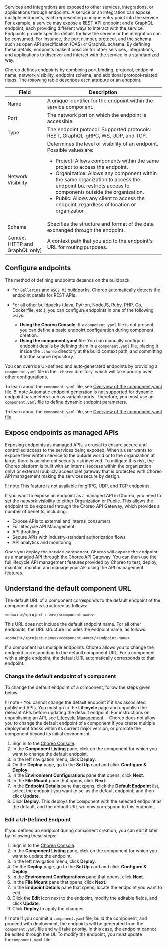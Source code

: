 
Services and integrations are exposed to other services, integrations, or applications through endpoints. A service or an integration can expose multiple endpoints, each representing a unique entry point into the service. For example, a service may expose a REST API endpoint and a GraphQL endpoint, each providing different ways to interact with the service. Endpoints provide specific details for how the service or the integration can be consumed. For instance, the port number, protocol, and the schema such as open API specification (OAS) or GraphQL schema. By defining these details, endpoints make it possible for other services, integrations, and applications to discover and interact with the service in a standardized way.

Choreo defines endpoints by combining port binding, protocol, endpoint name, network visibility, endpoint schema, and additional protocol-related fields. The following table describes each attribute of an endpoint.

| Field | Description |
| ----- | ----------- |
| Name | A unique identifier for the endpoint within the service component. |
| Port | The network port on which the endpoint is accessible. |
| Type | The endpoint protocol. Supported protocols: REST, GraphQL, gRPC, WS, UDP, and TCP. |
| Network Visibility | Determines the level of visibility of an endpoint. Possible values are: <ul><li>Project: Allows components within the same project to access the endpoint.</li><li>Organization: Allows any component within the same organization to access the endpoint but restricts access to components outside the organization.</li><li>Public: Allows any client to access the endpoint, regardless of location or organization.</li></ul> |
| Schema | Specifies the structure and format of the data exchanged through the endpoint. |
| Context (HTTP and GraphQL only) | A context path that you add to the endpoint's URL for routing purposes. |

## Configure endpoints
The method of defining endpoints depends on the buildpack.

* For `Ballerina` and `WSO2 MI` buildpacks, Choreo automatically detects the endpoint details for REST APIs.
* For all other buildpacks (Java, Python, NodeJS, Ruby, PHP, Go, Dockerfile, etc.), you can configure endpoints in one of the following ways:
  
    * **Using the Choreo Console**: If a `component.yaml` file is not present, you can define a basic endpoint configuration during component creation.
    * **Using the component.yaml file**: You can manually configure endpoint details by defining them in a `component.yaml` file, placing it inside the `.choreo` directory at the build context path, and committing it to the source repository.

You can override UI-defined and auto-generated endpoints by providing a `component.yaml` file in the `.choreo` directory, which will take priority over other configurations.

To learn about the `component.yaml` file, see [Overview of the component.yaml file](../develop-components/manage-component-source-configurations.md#overview-of-the-componentyaml-file).
!!! note
    Automatic endpoint generation is not supported for dynamic endpoint parameters such as variable ports. Therefore, you must use an `component.yaml` file to define dynamic endpoint parameters.

To learn about the `component.yaml` file, see [Overview of the component.yaml file](../develop-components/manage-component-source-configurations.md#overview-of-the-componentyaml-file).

## Expose endpoints as managed APIs

Exposing endpoints as managed APIs is crucial to ensure secure and controlled access to the services being exposed. When a user wants to expose their written service to the outside world or to the organization at large, there is an inherent security risk involved. To mitigate this risk, the Choreo platform is built with an internal (access within the organization only) or external (publicly accessible) gateway that is protected with Choreo API management making the services secure by design.

!!! note
    This feature is not available for gRPC, UDP, and TCP endpoints.

If you want to expose an endpoint as a managed API in Choreo, you need to set the network visibility to either Organization or Public. This allows the endpoint to be exposed through the Choreo API Gateway, which provides a number of benefits, including:

* Expose APIs to external and internal consumers
* Full lifecycle API Management
* API throttling
* Secure APIs with industry-standard authorization flows
* API analytics and monitoring

Once you deploy the service component, Choreo will expose the endpoint as a managed API through the Choreo API Gateway. You can then use the full lifecycle API management features provided by Choreo to test, deploy, maintain, monitor, and manage your API using the API management features.

## Understand the default component URL

The default URL of a component corresponds to the default endpoint of the component and is structured as follows:

`<domain>/<project-name>/<component-name>`

This URL does not include the default endpoint name. For all other endpoints, the URL structure includes the endpoint name, as follows:

`<domain>/<project-name>/<component-name>/<endpoint-name>`

If a component has multiple endpoints, Choreo allows you to change the endpoint corresponding to the default component URL. For a component with a single endpoint, the default URL automatically corresponds to that endpoint.

### Change the default endpoint of a component

To change the default endpoint of a component, follow the steps given below:

!!! note
     - You cannot change the default endpoint if it has associated published APIs. You must go to the **Lifecycle** page and unpublish the relevant APIs before updating the default endpoint. For instructions on unpublishing an API, see [Lifecycle Management](https://wso2.com/choreo/docs/api-management/lifecycle-management/).
     - Choreo does not allow you to change the default endpoint of a component if you create multiple deployment tracks within its current major version, or promote the component beyond its initial environment.

1. Sign in to the [Choreo Console](https://console.choreo.dev/).
2. In the **Component Listing** pane, click on the component for which you want to change the default endpoint.
3. In the left navigation menu, click **Deploy**.
4. On the **Deploy** page, go to the **Set Up** card and click **Configure & Deploy**.
5. In the **Environment Configurations** pane that opens, click **Next**.
6. In the **File Mount** pane that opens, click **Next**.
7. In the **Endpoint Details** pane that opens, click the **Default Endpoint** list, select the endpoint you want to set as the default endpoint, and then click **Update**.
8. Click **Deploy**. This deploys the component with the selected endpoint as the default, and the default URL will now correspond to this endpoint.  

### Edit a UI-Defined Endpoint
If you defined an endpoint during component creation, you can edit it later by following these steps:

1. Sign in to the [Choreo Console](https://console.choreo.dev/).
2. In the **Component Listing** pane, click on the component for which you want to update the endpoint.
3. In the left navigation menu, click **Deploy**.
4. On the **Deploy** page, go to the **Set Up** card and click **Configure & Deploy**.
5. In the **Environment Configurations** pane that opens, click **Next**.
6. In the **File Mount** pane that opens, click **Next**.
7. In the **Endpoint Details** pane that opens, locate the endpoint you want to edit.
8. Click the **Edit** icon next to the endpoint, modify the editable fields, and click **Update**.
9. Click **Deploy** to apply the changes.

!!! note
     If you commit a `component.yaml` file, build the component, and proceed with deployment, the endpoints will be generated from the `component.yaml` file and will take priority. In this case, the endpoint cannot be edited through the UI. To modify the endpoint, you must update the`component.yaml` file.